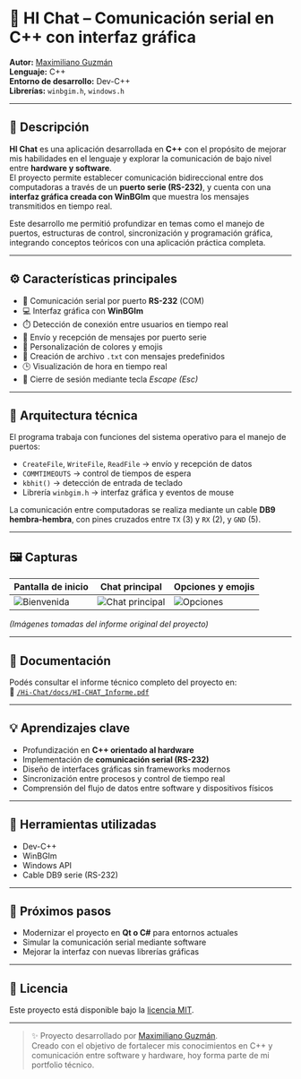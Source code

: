 # 💬 HI Chat – Comunicación serial en C++ con interfaz gráfica

**Autor:** [Maximiliano Guzmán](https://www.linkedin.com/in/maxiguzman17)  
**Lenguaje:** C++  
**Entorno de desarrollo:** Dev-C++  
**Librerías:** `winbgim.h`, `windows.h`

---

## 🧩 Descripción

**HI Chat** es una aplicación desarrollada en **C++** con el propósito de mejorar mis habilidades en el lenguaje y explorar la comunicación de bajo nivel entre **hardware y software**.  
El proyecto permite establecer comunicación bidireccional entre dos computadoras a través de un **puerto serie (RS-232)**, y cuenta con una **interfaz gráfica creada con WinBGIm** que muestra los mensajes transmitidos en tiempo real.  

Este desarrollo me permitió profundizar en temas como el manejo de puertos, estructuras de control, sincronización y programación gráfica, integrando conceptos teóricos con una aplicación práctica completa.

---

## ⚙️ Características principales

- 🔌 Comunicación serial por puerto **RS-232** (COM)
- 💻 Interfaz gráfica con **WinBGIm**
- ⏱️ Detección de conexión entre usuarios en tiempo real
- 📝 Envío y recepción de mensajes por puerto serie
- 🎨 Personalización de colores y emojis
- 📁 Creación de archivo `.txt` con mensajes predefinidos
- 🕒 Visualización de hora en tiempo real
- 🚪 Cierre de sesión mediante tecla *Escape (Esc)*

---

## 🧱 Arquitectura técnica

El programa trabaja con funciones del sistema operativo para el manejo de puertos:

- `CreateFile`, `WriteFile`, `ReadFile` → envío y recepción de datos  
- `COMMTIMEOUTS` → control de tiempos de espera  
- `kbhit()` → detección de entrada de teclado  
- Librería `winbgim.h` → interfaz gráfica y eventos de mouse  

La comunicación entre computadoras se realiza mediante un cable **DB9 hembra-hembra**, con pines cruzados entre `TX` (3) y `RX` (2), y `GND` (5).

---

## 🖼️ Capturas

| Pantalla de inicio | Chat principal | Opciones y emojis |
|--------------------|----------------|-------------------|
| ![Bienvenida](assets/interfaz_bienvenida.png) | ![Chat principal](assets/chat_principal.png) | ![Opciones](assets/emojis.png) |

*(Imágenes tomadas del informe original del proyecto)*

---

## 🧾 Documentación

Podés consultar el informe técnico completo del proyecto en:  
📄 [`/Hi-Chat/docs/HI-CHAT_Informe.pdf`](docs/HI_CHAT_Informe.pdf)

---

## 💡 Aprendizajes clave

- Profundización en **C++ orientado al hardware**  
- Implementación de **comunicación serial (RS-232)**  
- Diseño de interfaces gráficas sin frameworks modernos  
- Sincronización entre procesos y control de tiempo real  
- Comprensión del flujo de datos entre software y dispositivos físicos  

---

## 🧰 Herramientas utilizadas

- Dev-C++  
- WinBGIm  
- Windows API  
- Cable DB9 serie (RS-232)

---

## 🔮 Próximos pasos

- Modernizar el proyecto en **Qt o C#** para entornos actuales  
- Simular la comunicación serial mediante software  
- Mejorar la interfaz con nuevas librerías gráficas  

---

## 🪪 Licencia

Este proyecto está disponible bajo la [licencia MIT](LICENSE).

---

> ✨ Proyecto desarrollado por [Maximiliano Guzmán](https://www.linkedin.com/in/maxiguzman17).  
> Creado con el objetivo de fortalecer mis conocimientos en C++ y comunicación entre software y hardware, hoy forma parte de mi portfolio técnico.

